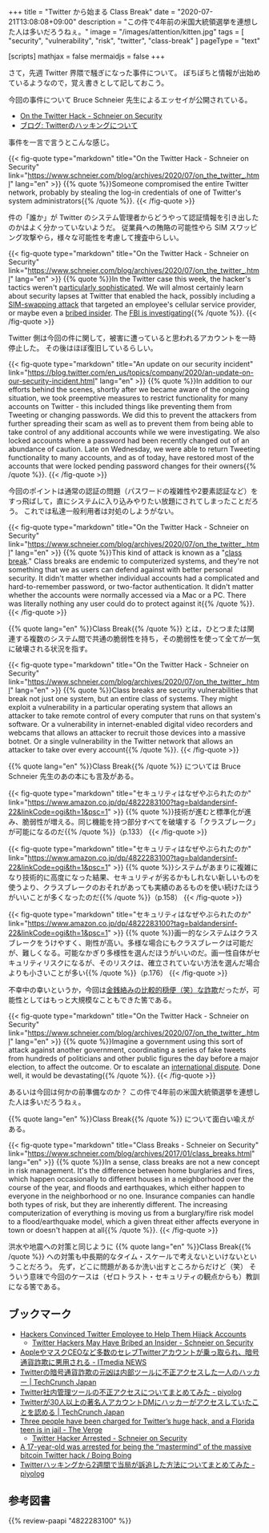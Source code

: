 +++
title = "Twitter から始まる Class Break"
date =  "2020-07-21T13:08:08+09:00"
description = "この件で4年前の米国大統領選挙を連想した人は多いだろうねぇ。"
image = "/images/attention/kitten.jpg"
tags  = [ "security", "vulnerability", "risk", "twitter", "class-break" ]
pageType = "text"

[scripts]
  mathjax = false
  mermaidjs = false
+++

さて，先週 Twitter 界隈で騒ぎになった事件について。
ぼちぼちと情報が出始めているようなので，覚え書きとして記しておこう。

今回の事件について Bruce Schneier 先生によるエッセイが公開されている。

- [On the Twitter Hack - Schneier on Security](https://www.schneier.com/blog/archives/2020/07/on_the_twitter_.html)
- [ブログ: Twitterのハッキングについて](https://okuranagaimo.blogspot.com/2020/07/twitter_21.html)

事件を一言で言うとこんな感じ。

{{< fig-quote type="markdown" title="On the Twitter Hack - Schneier on Security" link="https://www.schneier.com/blog/archives/2020/07/on_the_twitter_.html" lang="en" >}}
{{% quote %}}Someone compromised the entire Twitter network, probably by stealing the log-in credentials of one of Twitter's system administrators{{% /quote %}}.
{{< /fig-quote >}}

件の「誰か」が Twitter のシステム管理者からどうやって認証情報を引き出したのかはよく分かっていないようだ。
従業員への賄賂の可能性やら SIM スワッピング攻撃やら，様々な可能性を考慮して捜査中らしい。

{{< fig-quote type="markdown" title="On the Twitter Hack - Schneier on Security" link="https://www.schneier.com/blog/archives/2020/07/on_the_twitter_.html" lang="en" >}}
{{% quote %}}In the Twitter case this week, the hacker's tactics weren't [particularly sophisticated](https://twitter.com/TwitterSupport/status/1283591846464233474). We will almost certainly learn about security lapses at Twitter that enabled the hack, possibly including a [SIM-swapping attack](https://krebsonsecurity.com/2020/07/whos-behind-wednesdays-epic-twitter-hack/) that targeted an employee's cellular service provider, or maybe even a [bribed insider](https://www.vice.com/en_us/article/jgxd3d/twitter-insider-access-panel-account-hacks-biden-uber-bezos). The [FBI is investigating](https://www.washingtonpost.com/technology/2020/07/16/twitter-security-breach-response/){{% /quote %}}.
{{< /fig-quote >}}

Twitter 側は今回の件に関して，被害に遭っていると思われるアカウントを一時停止した。
その後はほぼ復旧しているらしい。

{{< fig-quote type="markdown" title="An update on our security incident" link="https://blog.twitter.com/en_us/topics/company/2020/an-update-on-our-security-incident.html" lang="en" >}}
{{% quote %}}In addition to our efforts behind the scenes, shortly after we became aware of the ongoing situation, we took preemptive measures to restrict functionality for many accounts on Twitter - this included things like preventing them from Tweeting or changing passwords. We did this to prevent the attackers from further spreading their scam as well as to prevent them from being able to take control of any additional accounts while we were investigating. We also locked accounts where a password had been recently changed out of an abundance of caution. Late on Wednesday, we were able to return Tweeting functionality to many accounts, and as of today, have restored most of the accounts that were locked pending password changes for their owners{{% /quote %}}.
{{< /fig-quote >}}

今回のポイントは通常の認証の問題（パスワードの複雑性や2要素認証など）をすっ飛ばして，直にシステムに入り込みやりたい放題にされてしまったことだろう。
これでは私達一般利用者は対処のしようがない。

{{< fig-quote type="markdown" title="On the Twitter Hack - Schneier on Security" link="https://www.schneier.com/blog/archives/2020/07/on_the_twitter_.html" lang="en" >}}
{{% quote %}}This kind of attack is known as a "[class break](https://www.schneier.com/blog/archives/2017/01/class_breaks.html)." Class breaks are endemic to computerized systems, and they're not something that we as users can defend against with better personal security. It didn't matter whether individual accounts had a complicated and hard-to-remember password, or two-factor authentication. It didn't matter whether the accounts were normally accessed via a Mac or a PC. There was literally nothing any user could do to protect against it{{% /quote %}}.
{{< /fig-quote >}}

{{% quote lang="en" %}}Class Break{{% /quote %}} とは，ひとつまたは関連する複数のシステム間で共通の脆弱性を持ち，その脆弱性を使って全てが一気に破壊される状況を指す。

{{< fig-quote type="markdown" title="On the Twitter Hack - Schneier on Security" link="https://www.schneier.com/blog/archives/2020/07/on_the_twitter_.html" lang="en" >}}
{{% quote %}}Class breaks are security vulnerabilities that break not just one system, but an entire class of systems. They might exploit a vulnerability in a particular operating system that allows an attacker to take remote control of every computer that runs on that system's software. Or a vulnerability in internet-enabled digital video recorders and webcams that allows an attacker to recruit those devices into a massive botnet. Or a single vulnerability in the Twitter network that allows an attacker to take over every account{{% /quote %}}.
{{< /fig-quote >}}

{{% quote lang="en" %}}Class Break{{% /quote %}} については Bruce Schneier 先生のあの本にも言及がある。

{{< fig-quote type="markdown" title="セキュリティはなぜやぶられたのか" link="https://www.amazon.co.jp/dp/4822283100?tag=baldandersinf-22&linkCode=ogi&th=1&psc=1" >}}
{{% quote %}}技術が進むと標準化が進み、脆弱性が増える。同じ機能を持つ部分すべてを破壊する「クラスブレーク」が可能になるのだ{{% /quote %}}（p.133）
{{< /fig-quote >}}

{{< fig-quote type="markdown" title="セキュリティはなぜやぶられたのか" link="https://www.amazon.co.jp/dp/4822283100?tag=baldandersinf-22&linkCode=ogi&th=1&psc=1" >}}
{{% quote %}}システムがあまりに複雑になり技術的に高度になった結果、セキュリティが劣るかもしれない新しいものを使うより、クラスブレークのおそれがあっても実績のあるものを使い続けたほうがいいことが多くなったのだ{{% /quote %}}（p.158）
{{< /fig-quote >}}

{{< fig-quote type="markdown" title="セキュリティはなぜやぶられたのか" link="https://www.amazon.co.jp/dp/4822283100?tag=baldandersinf-22&linkCode=ogi&th=1&psc=1" >}}
{{% quote %}}画一的なシステムはクラスブレークをうけやすく、剛性が高い。多様な場合にもクラスブレークは可能だが、難しくなる。可能なかぎり多様性を選んだほうがいいのだ。画一性自体がセキュリティリスクになるが、そのリスクは、確立されていない方法を選んだ場合よりも小さいことが多い{{% /quote %}}（p.176）
{{< /fig-quote >}}

不幸中の幸いというか，今回は[金銭絡みの比較的穏便（笑）な詐欺](https://piyolog.hatenadiary.jp/entry/2020/07/22/060139 "Twitter社内管理ツールの不正アクセスについてまとめてみた - piyolog")だったが，可能性としてはもっと大規模なこともできた筈である。

{{< fig-quote type="markdown" title="On the Twitter Hack - Schneier on Security" link="https://www.schneier.com/blog/archives/2020/07/on_the_twitter_.html" lang="en" >}}
{{% quote %}}Imagine a government using this sort of attack against another government, coordinating a series of fake tweets from hundreds of politicians and other public figures the day before a major election, to affect the outcome. Or to escalate an [international dispute](https://onezero.medium.com/twitter-security-flaws-pose-a-unique-threat-to-nuclear-diplomacy-experts-say-b509e0eb2aad). Done well, it would be devastating{{% /quote %}}.
{{< /fig-quote >}}

あるいは今回は何かの前準備なのか？ この件で4年前の米国大統領選挙を連想した人は多いだろうねぇ。

{{% quote lang="en" %}}Class Break{{% /quote %}} について面白い喩えがある。

{{< fig-quote type="markdown" title="Class Breaks - Schneier on Security" link="https://www.schneier.com/blog/archives/2017/01/class_breaks.html" lang="en" >}}
{{% quote %}}In a sense, class breaks are not a new concept in risk management. It's the difference between home burglaries and fires, which happen occasionally to different houses in a neighborhood over the course of the year, and floods and earthquakes, which either happen to everyone in the neighborhood or no one. Insurance companies can handle both types of risk, but they are inherently different. The increasing computerization of everything is moving us from a burglary/fire risk model to a flood/earthquake model, which a given threat either affects everyone in town or doesn't happen at all{{% /quote %}}.
{{< /fig-quote >}}

洪水や地震への対策と同じように {{% quote lang="en" %}}Class Break{{% /quote %}} への対策も中長期的なタイム・スケールで考えないといけないということだろう。
先ず，どこに問題があるか洗い出すところからだけど（笑） そういう意味で今回のケースは（ゼロトラスト・セキュリティの観点からも）教訓になる筈である。

## ブックマーク

- [Hackers Convinced Twitter Employee to Help Them Hijack Accounts](https://www.vice.com/en_us/article/jgxd3d/twitter-insider-access-panel-account-hacks-biden-uber-bezos)
    - [Twitter Hackers May Have Bribed an Insider - Schneier on Security](https://www.schneier.com/blog/archives/2020/07/twitter_hackers.html)
- [AppleやマスクCEOなど多数のセレブTwitterアカウントが乗っ取られ、暗号通貨詐欺に悪用される - ITmedia NEWS](https://www.itmedia.co.jp/news/articles/2007/16/news054.html)
- [Twitterの暗号通貨詐欺の元凶は内部ツールに不正アクセスした一人のハッカー  |  TechCrunch Japan](https://techcrunch.com/2020/07/15/twitter-hacker-admin-scam/)
- [Twitter社内管理ツールの不正アクセスについてまとめてみた - piyolog](https://piyolog.hatenadiary.jp/entry/2020/07/22/060139)
- [Twitterが30人以上の著名人アカウントDMにハッカーがアクセスしていたことを認める  |  TechCrunch Japan](https://techcrunch.com/2020/07/22/twitter-admits-hackers-accessed-dms-of-dozens-of-high-profile-accounts/)
- [Three people have been charged for Twitter’s huge hack, and a Florida teen is in jail - The Verge](https://www.theverge.com/2020/7/31/21349920/twitter-hack-arrest-florida-teen-fbi-irs-secret-service)
    - [Twitter Hacker Arrested - Schneier on Security](https://www.schneier.com/blog/archives/2020/07/twitter_hacker_.html)
- [A 17-year-old was arrested for being the “mastermind” of the massive bitcoin Twitter hack / Boing Boing](https://boingboing.net/2020/07/31/a-17-year-old-was-arrested-for.html)
- [Twitterハッキングから2週間で当局が訴追した方法についてまとめてみた - piyolog](https://piyolog.hatenadiary.jp/entry/2020/08/03/030407)

## 参考図書

{{% review-paapi "4822283100" %}} <!-- セキュリティはなぜやぶられたのか -->
